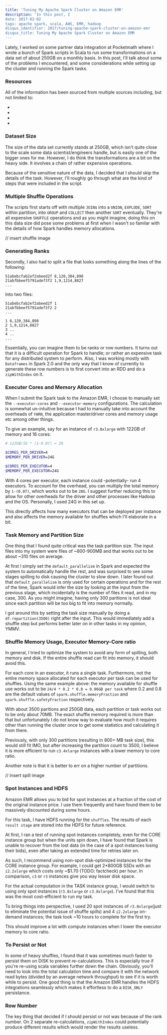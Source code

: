 ```yaml
---
title: 'Tuning My Apache Spark Cluster on Amazon EMR'
description: 'In this post, I
date: 2017-02-02
tags: apache spark, scala, AWS, EMR, hadoop
disqus_identifier: 2017/tuning-apache-spark-cluster-on-amazon-emr
disqus_title: Tuning My Apache Spark Cluster on Amazon EMR
---
```


Lately, I worked on some partner data integration at Pocketmath where I wrote a 
bunch of Spark scripts in Scala to run some transformations on a data set of about 
250GB on a monthly basis. In this post, I'll talk about some of the 
problems I encountered, and some considerations while setting up the cluster and running
the Spark tasks.

### Resources

All of the information has been sourced from multiple sources including, but not limited to:

- 
-
- 
- 

### Dataset Size

The size of the data set currently stands at 250GB, which isn't quite close to the scale some data 
scientist/engineers handle, but is easily one of the bigger ones for me. However, I do think the 
transformations are a bit on the heavy side. It involves a chain of rather expensive operations. 

Because of the sensitive nature of the data, I decided that I should skip the details of the task.
However, I'll roughly go through what are the kind of steps that were included in the script.

### Multiple Shuffle Operations

The scripts first starts off with multiple `JOIN`s into a `UNION`, `EXPLODE`, `SORT` 
within partition, into `GROUP` and `COLLECT` then another `SORT` eventually. They're 
all expensive `SHUFFLE` operations and as you might imagine, doing this on this data size did
pose some problems at first when I wasn't so familar with the details of how Spark handles
memory allocations.

// insert shuffle image

### Generating Ranks

Secondly, I also had to split a file that looks something along the lines of the following:

```csv
51abebcfab2ef2abeed2f 8,120,384,898 
21abfbbeef5791adef3f2 1,9,1214,8827 
...
```

Into two files:

```csv
51abebcfab2ef2abeed2f 1
21abfbbeef5791adef3f2 2
...
```

```csv
1 8,120,384,898 
2 1,9,1214,8827 
3 ..
4 ..
...
```

Essentially, you can imagine them to be ranks or row numbers. It turns out that
it is a difficult operation for Spark to handle; or rather an expensive task for any
distributed system to perform. Also, I was working mostly with `Dataframes` in Spark 2.0 
and the only way that I know of currently to generate these row numbers is to first convert 
into an RDD and do a `zipWithIndex` on it.

### Executer Cores and Memory Allocation

When I submit the Spark task to the Amazon EMR, I choose to manually set the 
`--executor-cores` and `--executor-memory` configurations. The calculation is somewhat 
un-intuitive because I had to manually take into account the overheads of `YARN`, 
the application master/driver cores and memory usage etc among other things.

To give an example, say for an instance of `r3.8xlarge` with 122GB of memory and 16 cores:

```bash
# 122GB/16 * (1-0.07) = 28

$CORES_PER_DRIVER=4
$MEMORY_PER_DRIVER=24G

$CORES_PER_EXECUTOR=4
$MEMORY_PER_EXECUTOR=24G
```

With 4 cores per executor, each instance could -potentially- run 4 executors. To account for the overhead,
you can multiply the total memory by `1-(0.07)`, which works out to be `28G`. I suggest further
reducing this to allow for other overheads for the driver and other processes like Hadoop and the OS. 
Personally, I used 24G in this set up.

This directly affects how many executors that can be deployed per instance and also affects the
memory available for shuffles which I'll elaborate in a bit.

### Task Memory and Partition Size

One thing that I found quite critical was the task partition size. The input files into my system 
were files of ~800-900MB and that works out to be about ~310 files on average.

At first I simply set the `default_parallelism` in Spark and expected the system to automatically 
handle the rest, and was surprised to see some stages spilling to disk causing the cluster to slow down. 
I later found out that `default_parallelism` is only used for certain operations and for the rest of the time, 
Spark would infer the size by looking at the input from the previous stage, which incidentally is the number of files
it read, and in my case, 300. As you might imagine, having only 300 paritions is not ideal since
each partition will be too big to fit into memory normally.

I got around this by setting the task size manually by doing a `df.repartition(3500)` right after
the input. This would immediately add a shuffle step but performs better later on 
in other tasks in my opinion, YMMV.

### Shuffle Memory Usage, Executor Memory-Core ratio

In general, I tried to optimize the system to avoid any form of spilling, both memory and disk. If
the entire shuffle read can fit into memory, it should avoid this.

For each core in an executor, it runs a single task. Furthermore, not the entire memory space 
allocated for each executor per task can be used for shuffles. Using the same example above: 
the memory available for shuffle use works out to be `24/4 * 0.2 * 0.8 = 0.96GB per task` where
0.2 and 0.8 are the default values of `spark.shuffle.memoryFraction` and `spark.shuffle.safetyFraction`
respectively.

With about 3500 paritions and 250GB data, each partition or task works out to be only about 70MB.
The exact shuffle memory required is more than that but unfortunately I do not know 
way to evaluate how much it requires other than running the cluster once to get some
statistics and calculating it from there.

Previously, with only 300 partitions (resulting in 800+ MB task size), this would still fit IMO, 
but after increasing the partition count to 3500, I believe it is more efficient to run `c3.4xlarge`
instances with a lower memory to core ratio.

Another note is that it is better to err on a higher number of partitions.

// insert spill image

### Spot Instances and HDFS

Amazon EMR allows you to bid for spot instances at a fraction of the cost of the original instance
price. I use them frequently and have found them to be massively discounted during some hours.

For this task, I have HDFS running for the `shuffles`. The results of each `result stage`
are stored into the HDFS for future reference. 

At first, I ran a test of running spot instances completely, even for the CORE instance group 
but when the units spin down, I have found that Spark is unable to recover from the 
lost data (in the case of a spot instances losing their bids), even after taking an 
extended time for retries later on.

As such, I recommend using non-spot disk-optimized instances for the CORE instance group. For
example, I could get 2*800GB SSDs with an `i2.2xlarge` which costs only ~$1.70 (TODO: factcheck) 
per hour. In comparison, `c3` or `r3` instances give you way lesser disk space.

For the actual computation in the TASK instance group, I would switch to using only 
spot instances (`r3.8xlarge` or `c3.8xlarge`). I've found that this was the most 
cost-efficient to run my task.

To bring things into perspective, I used 20 spot instances of `r3.8xlarge`(just to eliminate
the potential issue of shuffle spills) and 4 `i2.2xlarge` on-demand instances; 
the task took ~10 hours to complete for the first try.

This should improve a lot with compute instances when I lower the executor memory to core ratio.

### To Persist or Not

In some of heavy shuffles, I found that it was sometimes much faster to persist them on DISK to 
prevent re-calculations. This is especially true if you're re-using scala variables further
down the chain. Obviously, you'll need to look into the total calculation time and compare it with
the network read bytes (divided by an average network throughput) to see if it is worth while to
persist. One good thing is that the Amazon EMR handles the HDFS integrations seamlessly which makes
it effortless to do a `DISK_ONLY` persistance.

### Row Number

The key thing that decided if I should persist or not was because of the rank number. On 2
separate re-calculations, `zipWithIndex` could potentially produce different results which 
would render the results useless.
